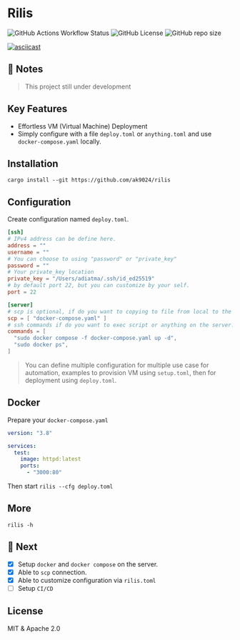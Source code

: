# Rilis

![GitHub Actions Workflow Status](https://img.shields.io/github/actions/workflow/status/ak9024/rilis/ci.yml?style=for-the-badge) ![GitHub License](https://img.shields.io/github/license/ak9024/rilis?style=for-the-badge) ![GitHub repo size](https://img.shields.io/github/repo-size/ak9024/rilis?style=for-the-badge)

[![asciicast](https://asciinema.org/a/680195.svg)](https://asciinema.org/a/680195)

## 🚧 Notes

> This project still under development

## Key Features

- Effortless VM (Virtual Machine) Deployment
- Simply configure with a file `deploy.toml` or `anything.toml` and use `docker-compose.yaml` locally.


## Installation

```shell
cargo install --git https://github.com/ak9024/rilis
```

## Configuration

Create configuration named `deploy.toml`.

```toml
[ssh]
# IPv4 address can be define here.
address = ""
username = ""
# You can choose to using "password" or "private_key"
password = ""
# Your private_key location
private_key = "/Users/adiatma/.ssh/id_ed25519"
# by default port 22, but you can customize by your self.
port = 22

[server]
# scp is optional, if do you want to copying to file from local to the server, can be define here.
scp = [ "docker-compose.yaml" ]
# ssh commands if do you want to exec script or anything on the server.
commands = [
  "sudo docker compose -f docker-compose.yaml up -d",
  "sudo docker ps",
]
```

> You can define multiple configuration for multiple use case for automation, examples to provision VM using `setup.toml`, then for deployment using `deploy.toml`.

## Docker

Prepare your `docker-compose.yaml`

```yaml
version: "3.8"

services:
  test:
    image: httpd:latest
    ports:
      - "3000:80"
```

Then start `rilis --cfg deploy.toml`

## More

```shell
rilis -h
```

## 🚧 Next

- [x] Setup `docker` and `docker compose` on the server.
- [x] Able to `scp` connection.
- [x] Able to customize configuration via `rilis.toml`
- [ ] Setup `CI/CD`

## License

MIT & Apache 2.0
